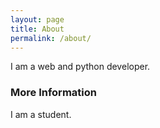 ```yaml
---
layout: page
title: About
permalink: /about/
---
```


I am a web and python developer.

### More Information

I am a student.
